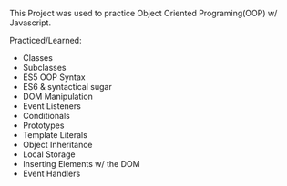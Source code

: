 This Project was used to practice Object Oriented Programing(OOP) w/ Javascript.

Practiced/Learned:

- Classes
- Subclasses
- ES5 OOP Syntax
- ES6 & syntactical sugar
- DOM Manipulation
- Event Listeners
- Conditionals
- Prototypes
- Template Literals
- Object Inheritance
- Local Storage
- Inserting Elements w/ the DOM
- Event Handlers
